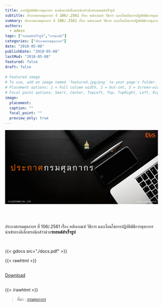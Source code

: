 ```yaml
---
title: การปฏิบัติพิธีการศุลกากร นำเข้าทางอิเล็กทรอนิกส์ว่าด้วยรถยนต์สำเร็จรูป
subtitle: ประกาศกรมศุลกากร ที่ 106/.2561 เรื่อง หลักเกณฑ์ วิธีการ และเงื่อนไขการปฏิบัติพิธีการศุลกากร นำเข้าทางอิเล็กทรอนิกส์ว่าด้วยรถยนต์สำเร็จรูป
summary: ประกาศกรมศุลกากร ที่ 106/.2561 เรื่อง หลักเกณฑ์ วิธีการ และเงื่อนไขการปฏิบัติพิธีการศุลกากร นำเข้าทางอิเล็กทรอนิกส์ว่าด้วยรถยนต์สำเร็จรูป
authors:
  - admin
tags: ["รถยนต์สำเร็จรูป","การนำเข้า"]
categories: ["ประกาศกรมศุลกากร"]
date: "2018-05-08"
publishDate: "2018-05-08"
lastMod: "2018-05-08"
featured: false
draft: false

# Featured image
# To use, add an image named `featured.jpg/png` to your page's folder.
# Placement options: 1 = Full column width, 2 = Out-set, 3 = Screen-width
# Focal point options: Smart, Center, TopLeft, Top, TopRight, Left, Right, BottomLeft, Bottom, BottomRight
image:
  placement:
  caption: ""
  focal_point: ""
  preview_only: true
---
```


![](featured.png)

<br><br>

ประกาศกรมศุลกากร ที่ 106/.2561 เรื่อง หลักเกณฑ์ วิธีการ และเงื่อนไขการปฏิบัติพิธีการศุลกากร นำเข้าทางอิเล็กทรอนิกส์ว่าด้วย**รถยนต์สำเร็จรูป**



<br>

{{< gdocs src="./docs.pdf" >}}

{{< rawhtml >}}
<br>

<br>
<div class="article-tags">
<a class="badge badge-danger" href="./docs.pdf" target="_blank" id="download_files_new">Download</a>

</div>
<br>

{{< /rawhtml >}}

> ที่มา : [กรมศุลกากร](http://www.customs.go.th/cont_strc_download_with_docno_date.php?lang=th&top_menu=menu_homepage&current_id=14223132414d505f49464b4c464a4f)
